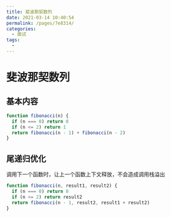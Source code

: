 ```yaml
---
title: 斐波那契数列
date: 2021-03-14 10:40:54
permalink: /pages/7e8314/
categories:
  - 面试
tags:
  -
---
```


# 斐波那契数列

## 基本内容

```js
function fibonacci(n) {
  if (n === 0) return 0
  if (n <= 2) return 1
  return fibonacci(n - 1) + fibonacci(n - 2)
}
```

## 尾递归优化

调用下一个函数时，让上一个函数上下文释放，不会造成调用栈溢出

```js
function fibonacci(n, result1, result2) {
  if (n === 0) return 0
  if (n <= 2) return result2
  return fibonacci(n - 1, result2, result1 + result2)
}
```
